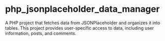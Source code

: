 # php_jsonplaceholder_data_manager
A PHP project that fetches data from JSONPlaceholder and organizes it into tables. This project provides user-specific access to data, including user information, posts, and comments.
